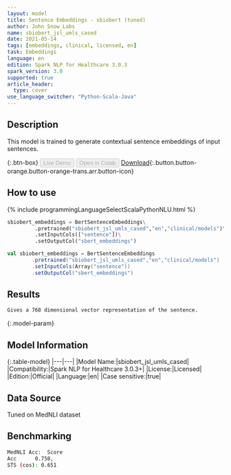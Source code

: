 ```yaml
---
layout: model
title: Sentence Embeddings - sbiobert (tuned)
author: John Snow Labs
name: sbiobert_jsl_umls_cased
date: 2021-05-14
tags: [embeddings, clinical, licensed, en]
task: Embeddings
language: en
edition: Spark NLP for Healthcare 3.0.3
spark_version: 3.0
supported: true
article_header:
  type: cover
use_language_switcher: "Python-Scala-Java"
---
```



## Description


This model is trained to generate contextual sentence embeddings of input sentences.


{:.btn-box}
<button class="button button-orange" disabled>Live Demo</button>
<button class="button button-orange" disabled>Open in Colab</button>
[Download](https://s3.amazonaws.com/auxdata.johnsnowlabs.com/clinical/models/sbiobert_jsl_umls_cased_en_3.0.3_3.0_1621017125093.zip){:.button.button-orange.button-orange-trans.arr.button-icon}


## How to use






<div class="tabs-box" markdown="1">
{% include programmingLanguageSelectScalaPythonNLU.html %}

```python
sbiobert_embeddings = BertSentenceEmbeddings\
         .pretrained("sbiobert_jsl_umls_cased","en","clinical/models")\
         .setInputCols(["sentence"])\
         .setOutputCol("sbert_embeddings")
```
```scala
val sbiobert_embeddings = BertSentenceEmbeddings
        .pretrained("sbiobert_jsl_umls_cased","en","clinical/models")
        .setInputCols(Array("sentence"))
        .setOutputCol("sbert_embeddings")
```
</div>


## Results


```bash
Gives a 768 dimensional vector representation of the sentence.
```


{:.model-param}
## Model Information


{:.table-model}
|---|---|
|Model Name:|sbiobert_jsl_umls_cased|
|Compatibility:|Spark NLP for Healthcare 3.0.3+|
|License:|Licensed|
|Edition:|Official|
|Language:|en|
|Case sensitive:|true|


## Data Source


Tuned on MedNLI dataset


## Benchmarking


```bash
MedNLI Acc:  Score
Acc      0.758, 
STS (cos): 0.651
```
<!--stackedit_data:
eyJoaXN0b3J5IjpbMTM0NjA1MzYyOF19
-->